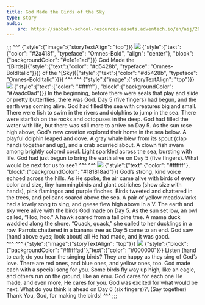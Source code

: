 ```yaml
---
title: God Made the Birds of the Sky
type: story
audio:
    src: https://sabbath-school-resources-assets.adventech.io/en/aij/2025-01-bg/assets/ABSG-2025-01-BG-09.mp3
---
```


;;;
^^^
{"style":{"image":{"storyTextAlign": "top"}}}
![](https://sabbath-school-resources-assets.adventech.io/en/aij/2025-01-bg/assets/09-00.png)
{"style":{"text":{"color": "#2a418f", "typeface": "Omnes-Bold", "align": "center"}, "block":{"backgroundColor": "#e1e1e1ad"}}}
God Made the\
^[Birds]({"style":{"text":{"color": "#d5428b", "typeface": "Omnes-BoldItalic"}}}) of the ^[Sky]({"style":{"text":{"color": "#d5428b", "typeface": "Omnes-BoldItalic"}}}) 
^^^
^^^
{"style":{"image":{"storyTextAlign": "top"}}}
![](https://sabbath-school-resources-assets.adventech.io/en/aij/2025-01-bg/assets/09-01.png)
{"style":{"text":{"color": "#ffffff"}, "block":{"backgroundColor": "#7aadc0ad"}}}
In the beginning, before there were seals that play and slide or pretty butterflies, there was God. Day 5 (five fingers) had begun, and the earth was coming alive. God had filled the sea with creatures big and small. There were fish to swim in the rivers and dolphins to jump in the sea. There were starfish on the rocks and octopuses in the deep. God had filled the water with life, but there was still more to arrive on Day 5. As the sun rose high above, God’s new creation explored their home in the sea below. A playful dolphin leaped and dove. A gray whale blew from its spout (clap hands together and up), and a crab scurried about. A clown fish swam among brightly colored coral. Light sparkled across the sea, bursting with life. God had just begun to bring the earth alive on Day 5 (five fingers). What would be next for us to see?
^^^
^^^
![](https://sabbath-school-resources-assets.adventech.io/en/aij/2025-01-bg/assets/09-02.png)
{"style":{"text":{"color": "#ffffff"}, "block":{"backgroundColor": "#181818ad"}}}
God’s strong, kind voice echoed across the hills. As He spoke, the air came alive with birds of every color and size, tiny hummingbirds and giant ostriches (show size with hands), pink flamingos and purple finches. Birds tweeted and chattered in the trees, and pelicans soared above the sea. A pair of yellow meadowlarks had a lovely song to sing, and geese flew high above in a V. The earth and sky were alive with the birds God made on Day 5. As the sun set low, an owl called, “Hoo, hoo.” A hawk soared from a tall pine tree. A mama duck waddled along the shore. “Quack, quack,” she called to her ducklings in a row. Parrots chattered in a banana tree as Day 5 came to an end. God saw (hand above eyes; look about) all He had made, and it was good.    
^^^
^^^
{"style":{"image":{"storyTextAlign": "top"}}}
![](https://sabbath-school-resources-assets.adventech.io/en/aij/2025-01-bg/assets/09-03.png)
{"style":{"block": {"backgroundColor": "#ffffffad"},"text":{"color": "#000000"}}}
Listen (hand to ear); do you hear the singing birds? They are happy as they sing of God’s love. There are red ones, and blue ones, and yellow ones, too. God made each with a special song for you. Some birds fly way up high, like an eagle, and others run on the ground, like an emu. God cares for each one He made, and even more, He cares for you. God was excited for what would be next. What do you think is ahead on Day 6 (six fingers)?\ 
(Say together) Thank You, God, for making the birds!
^^^
;;;